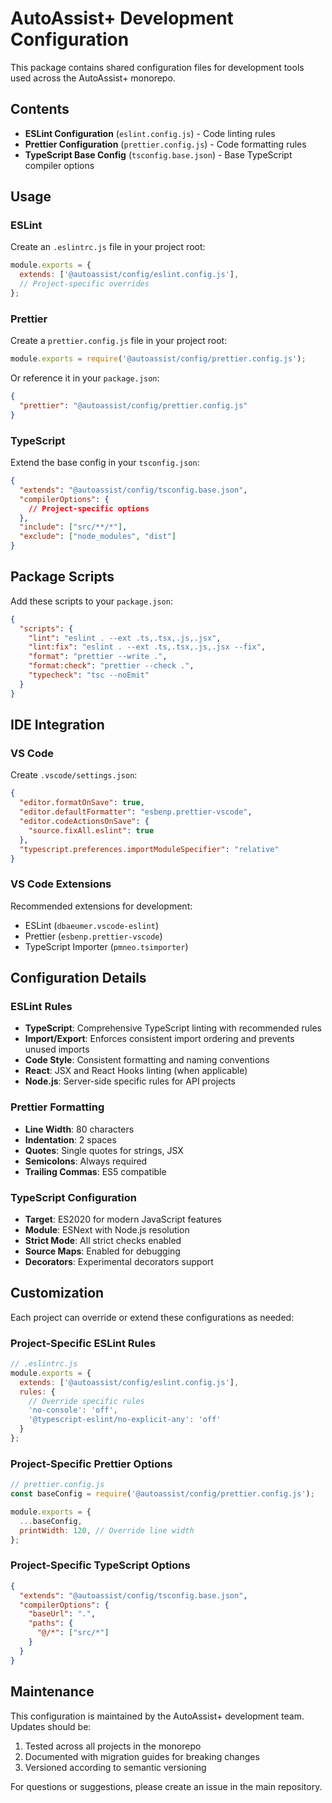 # AutoAssist+ Development Configuration

This package contains shared configuration files for development tools used across the AutoAssist+ monorepo.

## Contents

- **ESLint Configuration** (`eslint.config.js`) - Code linting rules
- **Prettier Configuration** (`prettier.config.js`) - Code formatting rules  
- **TypeScript Base Config** (`tsconfig.base.json`) - Base TypeScript compiler options

## Usage

### ESLint

Create an `.eslintrc.js` file in your project root:

```javascript
module.exports = {
  extends: ['@autoassist/config/eslint.config.js'],
  // Project-specific overrides
};
```

### Prettier

Create a `prettier.config.js` file in your project root:

```javascript
module.exports = require('@autoassist/config/prettier.config.js');
```

Or reference it in your `package.json`:

```json
{
  "prettier": "@autoassist/config/prettier.config.js"
}
```

### TypeScript

Extend the base config in your `tsconfig.json`:

```json
{
  "extends": "@autoassist/config/tsconfig.base.json",
  "compilerOptions": {
    // Project-specific options
  },
  "include": ["src/**/*"],
  "exclude": ["node_modules", "dist"]
}
```

## Package Scripts

Add these scripts to your `package.json`:

```json
{
  "scripts": {
    "lint": "eslint . --ext .ts,.tsx,.js,.jsx",
    "lint:fix": "eslint . --ext .ts,.tsx,.js,.jsx --fix",
    "format": "prettier --write .",
    "format:check": "prettier --check .",
    "typecheck": "tsc --noEmit"
  }
}
```

## IDE Integration

### VS Code

Create `.vscode/settings.json`:

```json
{
  "editor.formatOnSave": true,
  "editor.defaultFormatter": "esbenp.prettier-vscode",
  "editor.codeActionsOnSave": {
    "source.fixAll.eslint": true
  },
  "typescript.preferences.importModuleSpecifier": "relative"
}
```

### VS Code Extensions

Recommended extensions for development:

- ESLint (`dbaeumer.vscode-eslint`)
- Prettier (`esbenp.prettier-vscode`)
- TypeScript Importer (`pmneo.tsimporter`)

## Configuration Details

### ESLint Rules

- **TypeScript**: Comprehensive TypeScript linting with recommended rules
- **Import/Export**: Enforces consistent import ordering and prevents unused imports
- **Code Style**: Consistent formatting and naming conventions
- **React**: JSX and React Hooks linting (when applicable)
- **Node.js**: Server-side specific rules for API projects

### Prettier Formatting

- **Line Width**: 80 characters
- **Indentation**: 2 spaces
- **Quotes**: Single quotes for strings, JSX
- **Semicolons**: Always required
- **Trailing Commas**: ES5 compatible

### TypeScript Configuration

- **Target**: ES2020 for modern JavaScript features
- **Module**: ESNext with Node.js resolution
- **Strict Mode**: All strict checks enabled
- **Source Maps**: Enabled for debugging
- **Decorators**: Experimental decorators support

## Customization

Each project can override or extend these configurations as needed:

### Project-Specific ESLint Rules

```javascript
// .eslintrc.js
module.exports = {
  extends: ['@autoassist/config/eslint.config.js'],
  rules: {
    // Override specific rules
    'no-console': 'off',
    '@typescript-eslint/no-explicit-any': 'off'
  }
};
```

### Project-Specific Prettier Options

```javascript
// prettier.config.js
const baseConfig = require('@autoassist/config/prettier.config.js');

module.exports = {
  ...baseConfig,
  printWidth: 120, // Override line width
};
```

### Project-Specific TypeScript Options

```json
{
  "extends": "@autoassist/config/tsconfig.base.json",
  "compilerOptions": {
    "baseUrl": ".",
    "paths": {
      "@/*": ["src/*"]
    }
  }
}
```

## Maintenance

This configuration is maintained by the AutoAssist+ development team. Updates should be:

1. Tested across all projects in the monorepo
2. Documented with migration guides for breaking changes
3. Versioned according to semantic versioning

For questions or suggestions, please create an issue in the main repository.